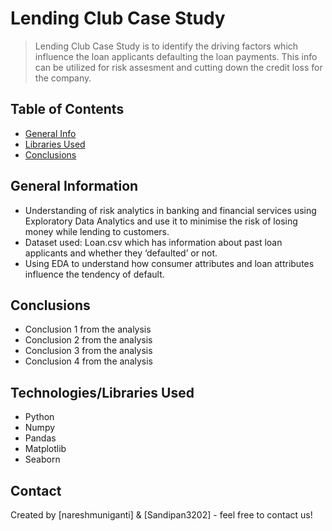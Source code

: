 # Lending Club Case Study
> Lending Club Case Study is to identify the driving factors which influence the loan applicants defaulting the loan payments. This info can be utilized for risk assesment and cutting down the credit loss for the company.


## Table of Contents
* [General Info](#general-information)
* [Libraries Used](#Libraries-used)
* [Conclusions](#conclusions)


## General Information
- Understanding of risk analytics in banking and financial services using Exploratory Data Analytics and use it to minimise the risk of losing money while lending to customers.
- Dataset used: Loan.csv which has information about past loan applicants and whether they ‘defaulted’ or not. 
- Using EDA to understand how consumer attributes and loan attributes influence the tendency of default.


## Conclusions
- Conclusion 1 from the analysis
- Conclusion 2 from the analysis
- Conclusion 3 from the analysis
- Conclusion 4 from the analysis


## Technologies/Libraries Used
- Python
- Numpy
- Pandas
- Matplotlib
- Seaborn


## Contact
Created by [nareshmuniganti] & [Sandipan3202] - feel free to contact us!